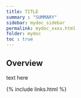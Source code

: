 ```yaml
---
title: TITLE
summary : "SUMMARY"
sidebar: mydoc_sidebar
permalink: mydoc_xxxx.html
folder: mydoc
toc : true
---
```


## Overview
text here

{% include links.html %}
